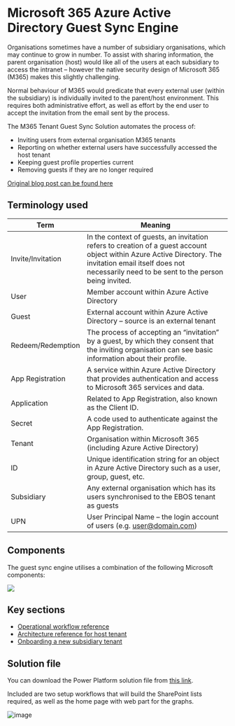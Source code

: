 # Microsoft 365 Azure Active Directory Guest Sync Engine
Organisations sometimes have a number of subsidiary organisations, which may continue to grow in number. To assist with sharing information, the parent organisation (host) would like all of the users at each subsidiary to access the intranet – however the native security design of Microsoft 365 (M365) makes this slightly challenging.

Normal behaviour of M365 would predicate that every external user (within the subsidiary) is individually invited to the parent/host environment. This requires both administrative effort, as well as effort by the end user to accept the invitation from the email sent by the process.

The M365 Tenant Guest Sync Solution automates the process of:
- Inviting users from external organisation M365 tenants
- Reporting on whether external users have successfully accessed the host tenant
- Keeping guest profile properties current
- Removing guests if they are no longer required

[Original blog post can be found here](https://www.loryanstrant.com/2023/01/25/synchronising-azure-ad-users-as-guests-between-microsoft-365-tenants-with-power-automate-and-microsoft-graph/)


## Terminology used

| Term              | Meaning                                                                                                                                                                                                           |
|-------------------|-------------------------------------------------------------------------------------------------------------------------------------------------------------------------------------------------------------------|
| Invite/Invitation | In the context of guests, an invitation refers to creation of a guest account object within Azure Active Directory. The invitation email itself does not necessarily need to be sent to the person being invited. |
| User              | Member account within Azure Active Directory                                                                                                                                                                      |
| Guest             | External account within Azure Active Directory – source is an external tenant                                                                                                                                     |
| Redeem/Redemption | The process of accepting an “invitation” by a guest, by which they consent that the inviting organisation can see basic information about their profile.                                                          |
| App Registration  | A service within Azure Active Directory that provides authentication and access to Microsoft 365 services and data.                                                                                               |
| Application       | Related to App Registration, also known as the Client ID.                                                                                                                                                         |
| Secret            | A code used to authenticate against the App Registration.                                                                                                                                                         |
| Tenant            | Organisation within Microsoft 365 (including Azure Active Directory)                                                                                                                                              |
| ID                | Unique identification string for an object in Azure Active Directory such as a user, group, guest, etc.                                                                                                           |
| Subsidiary        | Any external organisation which has its users synchronised to the EBOS tenant as guests                                                                                                                           |
| UPN               | User Principal Name – the login account of users (e.g. user@domain.com)                                                                                                                                           |

## Components

The guest sync engine utilises a combination of the following Microsoft components:

<img src="https://user-images.githubusercontent.com/51473494/214437736-36725cd6-0751-46a5-8a6d-19338031e3e5.png">


## Key sections
- [Operational workflow reference](Operational%20workflow%20reference.md)
- [Architecture reference for host tenant](Architecure%20reference%20for%20host%20tenant.md)
- [Onboarding a new subsidiary tenant](Onboarding%20a%20new%20subsidiary.md)


## Solution file
You can download the Power Platform solution file from [this link](https://github.com/loryanstrant/GuestSyncEngine/blob/main/GuestSynchronisationEngine_1_0_0_1.zip).

Included are two setup workflows that will build the SharePoint lists required, as well as the home page with web part for the graphs.

![image](https://user-images.githubusercontent.com/51473494/214442392-b4dd5d04-47f8-4b6d-80e2-a1ad92fd86f3.png)

